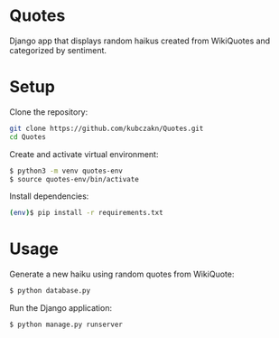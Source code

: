 # Quotes
Django app that displays random haikus created from WikiQuotes and categorized by sentiment.
# Setup
Clone the repository:
```bash
git clone https://github.com/kubczakn/Quotes.git
cd Quotes
```
Create and activate virtual environment:
```bash
$ python3 -m venv quotes-env
$ source quotes-env/bin/activate
```
Install dependencies:
```bash
(env)$ pip install -r requirements.txt
```
# Usage
Generate a new haiku using random quotes from WikiQuote:
```bash
$ python database.py
```
Run the Django application:
```bash
$ python manage.py runserver
```
